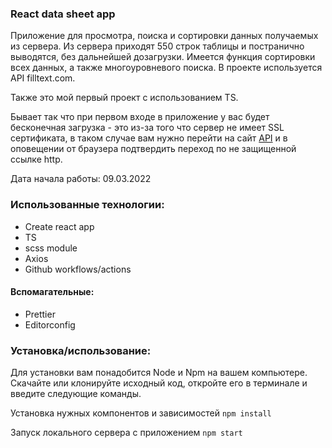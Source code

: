 ### React data sheet app

Приложение для просмотра, поиска и сортировки данных получаемых из сервера. Из сервера приходят 550 строк таблицы и постранично выводятся, без дальнейшей дозагрузки. Имеется функция сортировки всех данных, а также многоуровневого поиска. В проекте используется API filltext.com.

Также это мой первый проект с использованием TS.

Бывает так что при первом входе в приложение у вас будет бесконечная загрузка - это из-за того что сервер не имеет SSL сертификата, в таком случае вам нужно перейти на сайт [API](https://filltext.com/) и в оповещении от браузера подтвердить переход по не защищенной ссылке http.

Дата начала работы: 09.03.2022

### Использованные технологии:

- Create react app
- TS
- scss module
- Axios
- Github workflows/actions

#### Вспомагательные:

- Prettier
- Editorconfig

### Установка/использование:

Для установки вам понадобится Node и Npm на вашем компьютере.
Скачайте или клонируйте исходный код, откройте его в терминале и введите следующие команды.

Установка нужных компонентов и зависимостей
`npm install`

Запуск локального сервера с приложением
`npm start`
